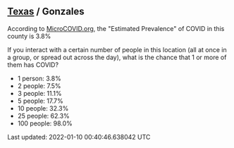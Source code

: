 
## [Texas](/united-states/texas) / Gonzales

According to [MicroCOVID.org](http://microcovid.org),
the "Estimated Prevalence" of COVID in this county is 3.8%

If you interact with a certain number of people in this location
(all at once in a group, or spread out across the day), what is the chance that
1 or more of them has COVID?

- 1 person: 3.8%
- 2 people: 7.5%
- 3 people: 11.1%
- 5 people: 17.7%
- 10 people: 32.3%
- 25 people: 62.3%
- 100 people: 98.0%

Last updated: 2022-01-10 00:40:46.638042 UTC
